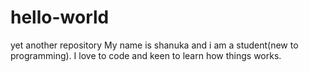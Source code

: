# hello-world
yet another repository
My name is shanuka and i am a student(new to programming).
I love to code and keen to learn how things works.
